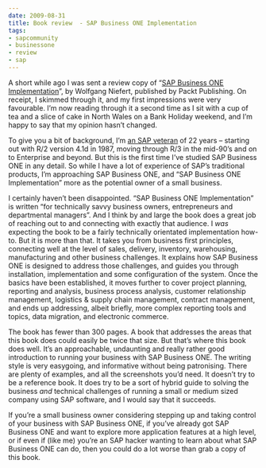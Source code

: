 ```yaml
---
date: 2009-08-31
title: Book review  - SAP Business ONE Implementation
tags:
- sapcommunity
- businessone
- review
- sap
---
```



A short while ago I was sent a review copy of “[SAP Business ONE Implementation](http://www.packtpub.com/sap-business-1-implementation/book)”, by Wolfgang Niefert, published by Packt Publishing. On receipt, I skimmed through it, and my first impressions were very favourable. I’m now reading through it a second time as I sit with a cup of tea and a slice of cake in North Wales on a Bank Holiday weekend, and I’m happy to say that my opinion hasn’t changed.

To give you a bit of background, I’m [an SAP veteran](//qmacro.org/about/) of 22 years – starting out with R/2 version 4.1d in 1987, moving through R/3 in the mid-90’s and on to Enterprise and beyond. But this is the first time I’ve studied SAP Business ONE in any detail. So while I have a lot of experience of SAP’s traditional products, I’m approaching SAP Business ONE, and “SAP Business ONE Implementation” more as the potential owner of a small business.

I certainly haven’t been disappointed. “SAP Business ONE Implementation” is written “for technically savvy business owners, entrepreneurs and departmental managers”. And I think by and large the book does a great job of reaching out to and connecting with exactly that audience. I <span style="text-decoration: none;"><span>*was* expecting the book to be a fairly technically orientated implementation how-to. But it is more than that. It takes you from business first principles, connecting well at the level of sales, delivery, inventory, warehousing, manufacturing and other business challenges. It explains how SAP Business ONE is designed to address those challenges, and guides you through installation, implementation and some configuration of the system. Once the basics have been established, it moves further to cover project planning, reporting and analysis, business process analysis, customer relationship management, logistics & supply chain management, contract management, and ends up addressing, albeit briefly, more complex reporting tools and topics, data migration, and electronic commerce.</span></span>

The book has fewer than 300 pages. A book that addresses the areas that this book does could easily be twice that size. But that’s where this book does well. It’s an approachable, undaunting and really rather good introduction to running your business with SAP Business ONE. The writing style is very easygoing, and informative without being patronising. There are plenty of examples, and all the screenshots you’d need. It doesn’t try to be a reference book. It does try to be a sort of hybrid guide to solving the business *and* technical challenges of running a small or medium sized company using SAP software, and I would say that it succeeds.

If you’re a small business owner considering stepping up and taking control of your business with SAP Business ONE, if you’ve already got SAP Business ONE and want to explore more application features at a high level, or if even if (like me) you’re an SAP hacker wanting to learn about what SAP Business ONE can do, then you could do a lot worse than grab a copy of this book.
